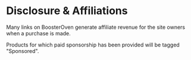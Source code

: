 # Disclosure & Affiliations

Many links on BoosterOven generate affiliate revenue for the site owners
when a purchase is made.

Products for which paid sponsorship has been provided will be tagged "Sponsored".

&nbsp;
